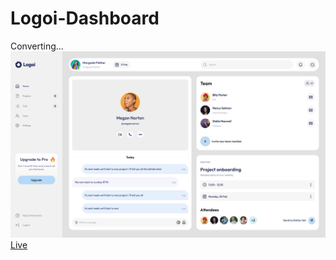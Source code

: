 # Logoi-Dashboard
Converting...<br>
<a href="https://www.figma.com/file/daD1tqBOnftmntKECTTczD/Responsive-project-management-dashboard-(Community)?type=design&node-id=0-1&t=bH038yzfjiw0534i-0"><img src="imgs/Figma screen.bmp"></a><br>
<a href="https://armanmoalemi.github.io/Logoi-Dashboard/">Live</a>
